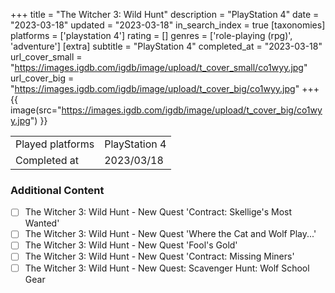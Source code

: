 +++
title = "The Witcher 3: Wild Hunt"
description = "PlayStation 4"
date = "2023-03-18"
updated = "2023-03-18"
in_search_index = true
[taxonomies]
platforms = ['playstation 4']
rating = []
genres = ['role-playing (rpg)', 'adventure']
[extra]
subtitle = "PlayStation 4"
completed_at = "2023-03-18"
url_cover_small = "https://images.igdb.com/igdb/image/upload/t_cover_small/co1wyy.jpg"
url_cover_big = "https://images.igdb.com/igdb/image/upload/t_cover_big/co1wyy.jpg"
+++
{{ image(src="https://images.igdb.com/igdb/image/upload/t_cover_big/co1wyy.jpg") }}

|              |            |
| ------------ | ---------- |
| Played platforms    | PlayStation 4 |
| Completed at | 2023/03/18 |


### Additional Content


- [ ] The Witcher 3: Wild Hunt - New Quest 'Contract: Skellige's Most Wanted'
- [ ] The Witcher 3: Wild Hunt - New Quest 'Where the Cat and Wolf Play...'
- [ ] The Witcher 3: Wild Hunt - New Quest 'Fool's Gold'
- [ ] The Witcher 3: Wild Hunt - New Quest 'Contract: Missing Miners'
- [ ] The Witcher 3: Wild Hunt - New Quest: Scavenger Hunt: Wolf School Gear